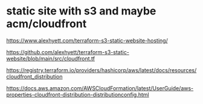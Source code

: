 # static site with s3 and maybe acm/cloudfront

https://www.alexhyett.com/terraform-s3-static-website-hosting/

https://github.com/alexhyett/terraform-s3-static-website/blob/main/src/cloudfront.tf

https://registry.terraform.io/providers/hashicorp/aws/latest/docs/resources/cloudfront_distribution

https://docs.aws.amazon.com/AWSCloudFormation/latest/UserGuide/aws-properties-cloudfront-distribution-distributionconfig.html